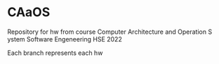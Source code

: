 # CAaOS
Repository for hw from course Computer Architecture and Operation S
ystem Software Engeneering HSE 2022

Each branch represents each hw
